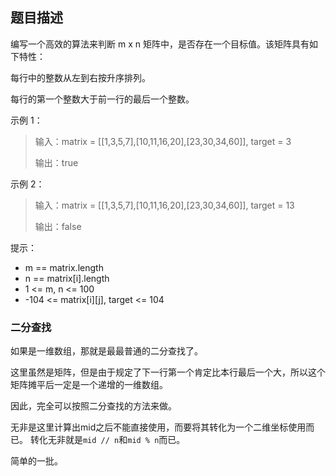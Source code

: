 ## 题目描述
编写一个高效的算法来判断 m x n 矩阵中，是否存在一个目标值。该矩阵具有如下特性：

每行中的整数从左到右按升序排列。

每行的第一个整数大于前一行的最后一个整数。

示例 1：
>输入：matrix = [[1,3,5,7],[10,11,16,20],[23,30,34,60]], target = 3
>
>输出：true

示例 2：
>输入：matrix = [[1,3,5,7],[10,11,16,20],[23,30,34,60]], target = 13
>
>输出：false
 

提示：
- m == matrix.length
- n == matrix[i].length
- 1 <= m, n <= 100
- -104 <= matrix[i][j], target <= 104

### 二分查找
如果是一维数组，那就是最最普通的二分查找了。

这里虽然是矩阵，但是由于规定了下一行第一个肯定比本行最后一个大，所以这个矩阵摊平后一定是一个递增的一维数组。

因此，完全可以按照二分查找的方法来做。

无非是这里计算出mid之后不能直接使用，而要将其转化为一个二维坐标使用而已。
转化无非就是`mid // n`和`mid % n`而已。

简单的一批。